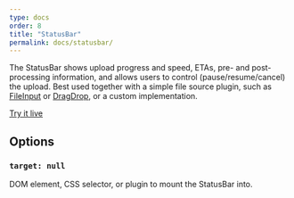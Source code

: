 ```yaml
---
type: docs
order: 8
title: "StatusBar"
permalink: docs/statusbar/
---
```


The StatusBar shows upload progress and speed, ETAs, pre- and post-processing information, and allows users to control (pause/resume/cancel) the upload.
Best used together with a simple file source plugin, such as [FileInput][] or [DragDrop][], or a custom implementation.

[Try it live](/examples/statusbar/)

## Options

### `target: null`

DOM element, CSS selector, or plugin to mount the StatusBar into.

[FileInput]: https://github.com/transloadit/uppy/blob/master/src/plugins/FileInput.js
[DragDrop]: /docs/dragdrop
